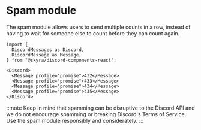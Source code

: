 # Spam module

The spam module allows users to send multiple counts in a row, instead of having to wait for someone else to count before they can count again.

```mdx-code-block
import {
  DiscordMessages as Discord,
  DiscordMessage as Message,
} from "@skyra/discord-components-react";

<Discord>
  <Message profile="promise">432</Message>
  <Message profile="promise">433</Message>
  <Message profile="promise">434</Message>
  <Message profile="promise">435</Message>
</Discord>
```

:::note
Keep in mind that spamming can be disruptive to the Discord API and we do not encourage spamming or breaking Discord's Terms of Service. Use the spam module responsibly and considerately.
:::
